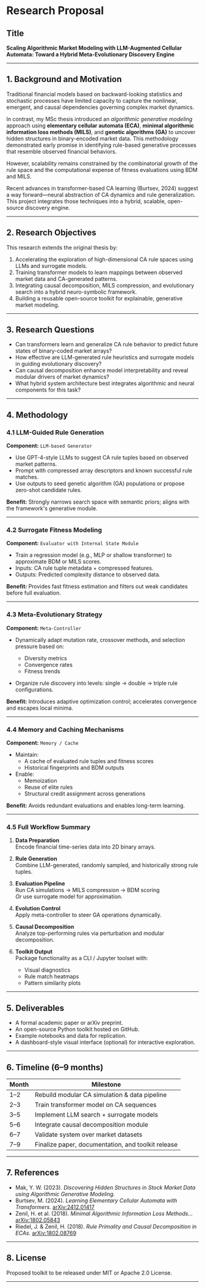 # Research Proposal

## Title
**Scaling Algorithmic Market Modeling with LLM-Augmented Cellular Automata: Toward a Hybrid Meta-Evolutionary Discovery Engine**

---

## 1. Background and Motivation

Traditional financial models based on backward-looking statistics and stochastic processes have limited capacity to capture the nonlinear, emergent, and causal dependencies governing complex market dynamics. 

In contrast, my MSc thesis introduced an *algorithmic generative modeling* approach using **elementary cellular automata (ECA)**, **minimal algorithmic information loss methods (MILS)**, and **genetic algorithms (GA)** to uncover hidden structures in binary-encoded market data. This methodology demonstrated early promise in identifying rule-based generative processes that resemble observed financial behaviors.

However, scalability remains constrained by the combinatorial growth of the rule space and the computational expense of fitness evaluations using BDM and MILS.

Recent advances in transformer-based CA learning (Burtsev, 2024) suggest a way forward—neural abstraction of CA dynamics and rule generalization. This project integrates those techniques into a hybrid, scalable, open-source discovery engine.

---

## 2. Research Objectives

This research extends the original thesis by:

1. Accelerating the exploration of high-dimensional CA rule spaces using LLMs and surrogate models.
2. Training transformer models to learn mappings between observed market data and CA-generated patterns.
3. Integrating causal decomposition, MILS compression, and evolutionary search into a hybrid neuro-symbolic framework.
4. Building a reusable open-source toolkit for explainable, generative market modeling.

---

## 3. Research Questions

- Can transformers learn and generalize CA rule behavior to predict future states of binary-coded market arrays?
- How effective are LLM-generated rule heuristics and surrogate models in guiding evolutionary discovery?
- Can causal decomposition enhance model interpretability and reveal modular drivers of market dynamics?
- What hybrid system architecture best integrates algorithmic and neural components for this task?

---

## 4. Methodology

### 4.1 LLM-Guided Rule Generation

**Component:** `LLM-based Generator`

- Use GPT-4-style LLMs to suggest CA rule tuples based on observed market patterns.
- Prompt with compressed array descriptors and known successful rule matches.
- Use outputs to seed genetic algorithm (GA) populations or propose zero-shot candidate rules.

**Benefit:** Strongly narrows search space with semantic priors; aligns with the framework's generative module.

---

### 4.2 Surrogate Fitness Modeling

**Component:** `Evaluator with Internal State Module`

- Train a regression model (e.g., MLP or shallow transformer) to approximate BDM or MILS scores.
- Inputs: CA rule tuple metadata + compressed features.
- Outputs: Predicted complexity distance to observed data.

**Benefit:** Provides fast fitness estimation and filters out weak candidates before full evaluation.

---

### 4.3 Meta-Evolutionary Strategy

**Component:** `Meta-Controller`

- Dynamically adapt mutation rate, crossover methods, and selection pressure based on:
  - Diversity metrics
  - Convergence rates
  - Fitness trends

- Organize rule discovery into levels: single → double → triple rule configurations.

**Benefit:** Introduces adaptive optimization control; accelerates convergence and escapes local minima.

---

### 4.4 Memory and Caching Mechanisms

**Component:** `Memory / Cache`

- Maintain:
  - A cache of evaluated rule tuples and fitness scores
  - Historical fingerprints and BDM outputs
- Enable:
  - Memoization
  - Reuse of elite rules
  - Structural credit assignment across generations

**Benefit:** Avoids redundant evaluations and enables long-term learning.

---

### 4.5 Full Workflow Summary

1. **Data Preparation**  
   Encode financial time-series data into 2D binary arrays.

2. **Rule Generation**  
   Combine LLM-generated, randomly sampled, and historically strong rule tuples.

3. **Evaluation Pipeline**  
   Run CA simulations → MILS compression → BDM scoring  
   *Or* use surrogate model for approximation.

4. **Evolution Control**  
   Apply meta-controller to steer GA operations dynamically.

5. **Causal Decomposition**  
   Analyze top-performing rules via perturbation and modular decomposition.

6. **Toolkit Output**  
   Package functionality as a CLI / Jupyter toolset with:
   - Visual diagnostics
   - Rule match heatmaps
   - Pattern similarity plots

---

## 5. Deliverables

- A formal academic paper or arXiv preprint.
- An open-source Python toolkit hosted on GitHub.
- Example notebooks and data for replication.
- A dashboard-style visual interface (optional) for interactive exploration.

---

## 6. Timeline (6–9 months)

| Month | Milestone |
|-------|-----------|
| 1–2 | Rebuild modular CA simulation & data pipeline |
| 2–3 | Train transformer model on CA sequences |
| 3–5 | Implement LLM search + surrogate models |
| 5–6 | Integrate causal decomposition module |
| 6–7 | Validate system over market datasets |
| 7–9 | Finalize paper, documentation, and toolkit release |

---

## 7. References

- Mak, Y. W. (2023). *Discovering Hidden Structures in Stock Market Data using Algorithmic Generative Modeling.*
- Burtsev, M. (2024). *Learning Elementary Cellular Automata with Transformers.* [arXiv:2412.01417](https://arxiv.org/abs/2412.01417)
- Zenil, H. et al. (2018). *Minimal Algorithmic Information Loss Methods...* [arXiv:1802.05843](https://arxiv.org/abs/1802.05843)
- Riedel, J. & Zenil, H. (2018). *Rule Primality and Causal Decomposition in ECAs.* [arXiv:1802.08769](https://arxiv.org/abs/1802.08769)

---

## 8. License

Proposed toolkit to be released under MIT or Apache 2.0 License.

---
